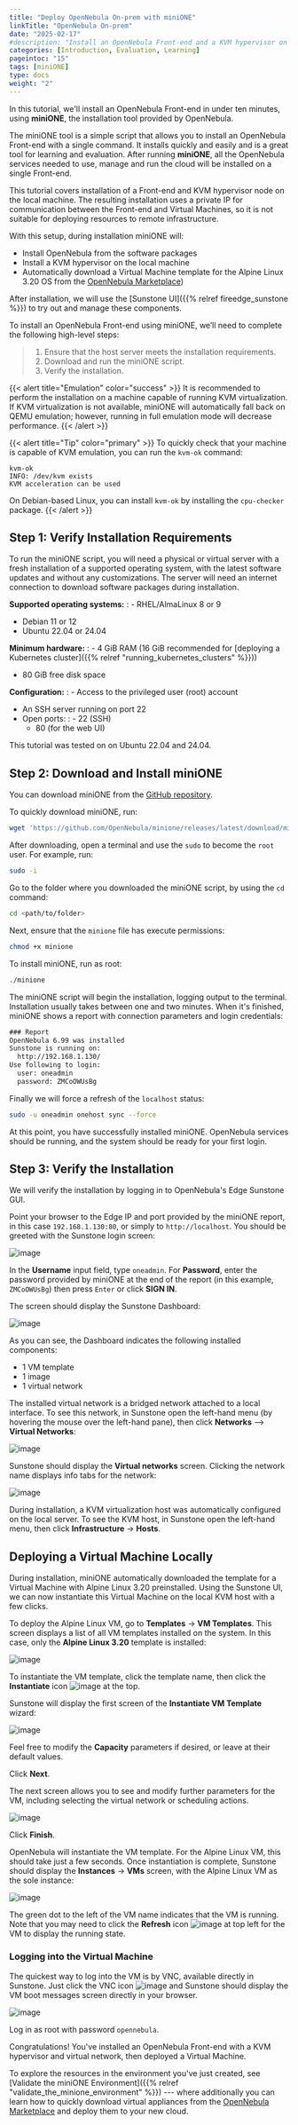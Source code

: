 ```yaml
---
title: "Deploy OpenNebula On-prem with miniONE"
linkTitle: "OpenNebula On-prem"
date: "2025-02-17"
#description: "Install an OpenNebula Front-end and a KVM hypervisor on a single server in a few minutes, using **miniONE**, the installation script provided by OpenNebula."
categories: [Introduction, Evaluation, Learning]
pageintoc: "15"
tags: [miniONE]
type: docs
weight: "2"
---
```


<a id="create-an-emulated-environment-with-minione"></a>

<!--# Create an Emulated Environment with miniONE -->

In this tutorial, we'll install an OpenNebula Front-end in under ten minutes, using **miniONE**, the installation tool provided by OpenNebula.

The miniONE tool is a simple script that allows you to install an OpenNebula Front-end with a single command. It installs quickly and easily and is a great tool for learning and evaluation. After running **miniONE**, all the OpenNebula services needed to use, manage and run the cloud will be installed on a single Front-end.

This tutorial covers installation of a Front-end and KVM hypervisor node on the local machine. The resulting installation uses a private IP for communication between the Front-end and Virtual Machines, so it is not suitable for deploying resources to remote infrastructure.

With this setup, during installation miniONE will:

- Install OpenNebula from the software packages
- Install a KVM hypervisor on the local machine
- Automatically download a Virtual Machine template for the Alpine Linux 3.20 OS from the [OpenNebula Marketplace](https://marketplace.opennebula.io/))

After installation, we will use the [Sunstone UI]({{% relref fireedge_sunstone %}}) to try out and manage these components.

To install an OpenNebula Front-end using miniONE, we’ll need to complete the following high-level steps:

> 1. Ensure that the host server meets the installation requirements.
> 2. Download and run the miniONE script.
> 3. Verify the installation.


{{< alert title="Emulation" color="success" >}}
It is recommended to perform the installation on a machine capable of running KVM virtualization. If KVM virtualization is not available, miniONE will automatically fall back on QEMU emulation; however, running in full emulation mode will decrease performance.
{{< /alert >}}

{{< alert title="Tip" color="primary" >}}
To quickly check that your machine is capable of KVM emulation, you can run the `kvm-ok` command:
```
kvm-ok 
INFO: /dev/kvm exists
KVM acceleration can be used
```
On Debian-based Linux, you can install `kvm-ok` by installing the `cpu-checker` package.
{{< /alert >}}

## Step 1: Verify Installation Requirements

To run the miniONE script, you will need a physical or virtual server with a fresh installation of a supported operating system, with the latest software updates and without any customizations. The server will need an internet connection to download software packages during installation.

**Supported operating systems:**
: - RHEL/AlmaLinux 8 or 9
  - Debian 11 or 12
  - Ubuntu 22.04 or 24.04

**Minimum hardware:**
: - 4 GiB RAM (16 GiB recommended for [deploying a Kubernetes cluster]({{% relref "running_kubernetes_clusters" %}}))
  - 80 GiB free disk space

**Configuration:**
: - Access to the privileged user (root) account
  - An SSH server running on port 22
  - Open ports:
    : - 22 (SSH)
      - 80 (for the web UI)

This tutorial was tested on on Ubuntu 22.04 and 24.04.

## Step 2: Download and Install miniONE

You can download miniONE from the [GitHub repository](https://github.com/OpenNebula/minione).

To quickly download miniONE, run:

```bash
wget 'https://github.com/OpenNebula/minione/releases/latest/download/minione'
```

After downloading, open a terminal and use the `sudo` to become the `root` user. For example, run:

```bash
sudo -i
```

Go to the folder where you downloaded the miniONE script, by using the `cd` command:

```bash
cd <path/to/folder>
```

Next, ensure that the `minione` file has execute permissions:

```bash
chmod +x minione
```

To install miniONE, run as root:

```bash
./minione
```

The miniONE script will begin the installation, logging output to the terminal. Installation usually takes between one and two minutes. When it's finished, miniONE shows a report with connection parameters and login credentials:

```default
### Report
OpenNebula 6.99 was installed
Sunstone is running on:
  http://192.168.1.130/
Use following to login:
  user: oneadmin
  password: ZMCoOWUsBg
```

Finally we will force a refresh of the ``localhost`` status:

```bash
sudo -u oneadmin onehost sync --force
```

At this point, you have successfully installed miniONE. OpenNebula services should be running, and the system should be ready for your first login.

## Step 3: Verify the Installation

We will verify the installation by logging in to OpenNebula's Edge Sunstone GUI.

Point your browser to the Edge IP and port provided by the miniONE report, in this case `192.168.1.130:80`, or simply to `http://localhost`. You should be greeted with the Sunstone login screen:

![image](/images/sunstone-login.png)
<br/>

In the **Username** input field, type `oneadmin`. For **Password**, enter the password provided by miniONE at the end of the report (in this example, `ZMCoOWUsBg`) then press `Enter` or click **SIGN IN**.

The screen should display the Sunstone Dashboard:

![image](/images/sunstone-dashboard.png)
<br/>

As you can see, the Dashboard indicates the following installed components:

- 1 VM template
- 1 image
- 1 virtual network

The installed virtual network is a bridged network attached to a local interface. To see this network, in Sunstone open the left-hand menu (by hovering the mouse over the left-hand pane), then click **Networks** --> **Virtual Networks**:

![image](/images/sunstone-select_vnetwork.png)

Sunstone should display the **Virtual networks** screen. Clicking the network name displays info tabs for the network:

![image](/images/sunstone-network_details.png)

During installation, a KVM virtualization host was automatically configured on the local server. To see the KVM host, in Sunstone open the left-hand menu, then click **Infrastructure** -> **Hosts**.

## Deploying a Virtual Machine Locally

During installation, miniONE automatically downloaded the template for a Virtual Machine with Alpine Linux 3.20 preinstalled. Using the Sunstone UI, we can now instantiate this Virtual Machine on the local KVM host with a few clicks.

To deploy the Alpine Linux VM, go to **Templates** -> **VM Templates**. This screen displays a list of all VM templates installed on the system. In this case, only the **Alpine Linux 3.20** template is installed:

![image](/images/sunstone-vm_templates-alpine.png)

To instantiate the VM template, click the template name, then click the **Instantiate** icon ![image](/images/icons/sunstone/instantiate.png) at the top.

Sunstone will display the first screen of the **Instantiate VM Template** wizard:

![image](/images/sunstone-instantiate_vm-1.png)

Feel free to modify the **Capacity** parameters if desired, or leave at their default values.

Click **Next**.

The next screen allows you to see and modify further parameters for the VM, including selecting the virtual network or scheduling actions.

![image](/images/sunstone-instantiate_vm-2.png)

Click **Finish**.

OpenNebula will instantiate the VM template. For the Alpine Linux VM, this should take just a few seconds. Once instantiation is complete, Sunstone should display the **Instances** -> **VMs** screen, with the Alpine Linux VM as the sole instance:

![image](/images/sunstone-vm_instances.png)

The green dot to the left of the VM name indicates that the VM is running. Note that you may need to click the **Refresh** icon ![image](images/icons/sunstone/refresh.png) at top left for the VM to display the running state.

### Logging into the Virtual Machine

The quickest way to log into the VM is by VNC, available directly in Sunstone. Just click the VNC icon ![image](/images/icons/sunstone/VNC.png) and Sunstone should display the VM boot messages screen directly in your browser.

![image](/images/sunstone-VNC-alpine.png)

Log in as root with password `opennebula`.

Congratulations! You've installed an OpenNebula Front-end with a KVM hypervisor and virtual network, then deployed a Virtual Machine.

To explore the resources in the environment you've just created, see [Validate the miniONE Environment]({{% relref "validate_the_minione_environment" %}}) --- where additionally you can learn how to quickly download virtual appliances from the [OpenNebula Marketplace](https://marketplace.opennebula.io/) and deploy them to your new cloud.
